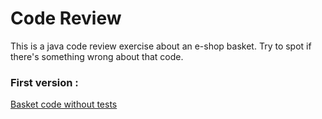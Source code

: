 # Code Review

This is a java code review exercise about an e-shop basket.
Try to spot if there's something wrong about that code.

### First version :
 
[Basket code without tests](https://github.com/Tarcaye/code-review-interview/pull/1/files)

